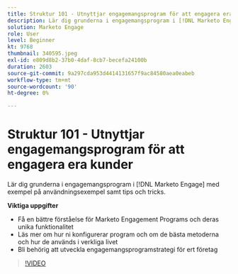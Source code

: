```yaml
---
title: Struktur 101 - Utnyttjar engagemangsprogram för att engagera era kunder
description: Lär dig grunderna i engagemangsprogram i [!DNL Marketo Engage] med exempel på användningsexempel samt tips och tricks.
solution: Marketo Engage
role: User
level: Beginner
kt: 9768
thumbnail: 340595.jpeg
exl-id: e809d8b2-37b0-4daf-8cb7-becefa24100b
duration: 2603
source-git-commit: 9a297cda953d4414131657f9ac84580aea0eabeb
workflow-type: tm+mt
source-wordcount: '90'
ht-degree: 0%

---
```


# Struktur 101 - Utnyttjar engagemangsprogram för att engagera era kunder

Lär dig grunderna i engagemangsprogram i [!DNL Marketo Engage] med exempel på användningsexempel samt tips och tricks.

**Viktiga uppgifter**

* Få en bättre förståelse för Marketo Engagement Programs och deras unika funktionalitet
* Läs mer om hur ni konfigurerar program och om de bästa metoderna och hur de används i verkliga livet
* Bli behörig att utveckla engagemangsprogramstrategi för ert företag

>[!VIDEO](https://video.tv.adobe.com/v/340595/?quality=12&learn=on)
